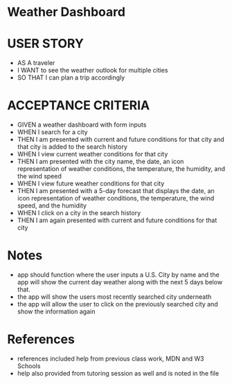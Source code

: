 # Weather Dashboard

# USER STORY
* AS A traveler
* I WANT to see the weather outlook for multiple cities
* SO THAT I can plan a trip accordingly

# ACCEPTANCE CRITERIA
* GIVEN a weather dashboard with form inputs
* WHEN I search for a city
* THEN I am presented with current and future conditions for that city and that city is added to the search history
* WHEN I view current weather conditions for that city
* THEN I am presented with the city name, the date, an icon representation of weather conditions, the temperature, the humidity, and the wind speed
* WHEN I view future weather conditions for that city
* THEN I am presented with a 5-day forecast that displays the date, an icon representation of weather conditions, the temperature, the wind speed, and the humidity
* WHEN I click on a city in the search history
* THEN I am again presented with current and future conditions for that city

# Notes
* app should function where the user inputs a U.S. City by name and the app will show the current day weather along with the next 5 days below that.
* the app will show the users most recently searched city underneath
* the app will allow the user to click on the previously searched city and show the information again

# References
* references included help from previous class work, MDN and W3 Schools
* help also provided from tutoring session as well and is noted in the file